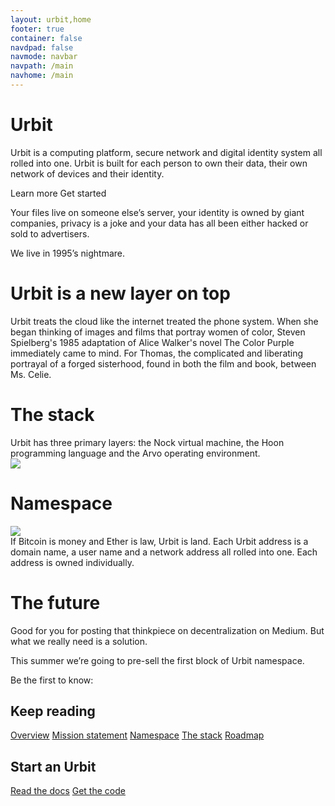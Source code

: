 ```yaml
---
layout: urbit,home
footer: true
container: false
navdpad: false
navmode: navbar
navpath: /main
navhome: /main
---
```


<div class="image-fs first">
    <div class="text-container">
        <div class="text">
            <h1><div class="logo"></div>Urbit</h1>
        </div>
    </div>
    <div class="image-container" style="{backgroundImage:'url(\'http://urbit.s3.amazonaws.com/16-3-10/DSCF8655.jpg\')'}"></div>
</div>
<!-- -->
<div class="container stack">
    <div class="col-md-offset-1 col-md-10">
        <p>Urbit is a computing platform, secure network and digital identity system all rolled into one.  Urbit is built for each person to own their data, their own network of devices and their identity.</p>
        <a class="btn black">Learn more</a>
        <a class="btn black">Get started</a>
        <email submit="Subscribe to updates"></email>
    </div>
</div>
<!-- -->
<div class="image-fs">
    <div class="text-container">
        <div class="text">
            <div class="rect no-header">
            <p>Your files live on someone else’s server, your identity is owned by giant companies, privacy is a joke and your data has all been either hacked or sold to advertisers.</p>
            <p>We live in 1995’s nightmare.</p>
            </div>
        </div>
    </div>
    <div class="image-container" style="{backgroundImage:'url(\'http://urbit.s3.amazonaws.com/16-3-10/DSCF8653.jpg\')'}">
    </div>
</div>
<!-- -->
<div class="container stack six">
    <div class="col-md-10 col-md-offset-1">
        <!-- -->
        <div class="slide">
            <h1>Urbit is a new layer on top</h1>
            <p>Urbit treats the cloud like the internet treated the phone system.  When she began thinking of images and films that portray women of color, Steven Spielberg's 1985 adaptation of Alice Walker's novel The Color Purple immediately came to mind. For Thomas, the complicated and liberating portrayal of a forged sisterhood, found in both the film and book, between Ms. Celie.
            </p>
        </div>
        <!-- -->
        <div class="slide">
            <h1>The stack</h1>
            <div class="pair">
                <div class="text">
                    Urbit has three primary layers: the Nock virtual machine, the Hoon programming language and the Arvo operating environment.
                </div>
                <div class="image right"><img src="http://urbit.s3.amazonaws.com/16-3-10/atom.png"/></div>
            </div>
        </div>
        <!-- -->
        <div class="slide">
            <h1>Namespace</h1>
            <div class="pair">
                <div class="image left"><img src="http://urbit.s3.amazonaws.com/16-3-10/grid.png"/></div>
                <div class="text">
                    If Bitcoin is money and Ether is law, Urbit is land.  Each Urbit address is a domain name, a user name and a network address all rolled into one.  Each address is owned individually.
                </div>
            </div>
        </div>
        <!-- -->
        <div class="slide">
            <h1>The future</h1>
            <p>Good for you for posting that thinkpiece on decentralization on Medium.  But what we really need is a solution.
            </p>
        </div>     
    </div>   
</div>
<!-- -->
<div class="image-fs">
<div class="text-container">
    <div class="text">
        <div class="rect no-header">
        <p>This summer we’re going to pre-sell the first block of Urbit namespace.</p>
        <p>Be the first to know:</p>
        <email></email>
        </div>
    </div>
</div>
<div class="image-container" style="{backgroundImage:'url(\'http://urbit.s3.amazonaws.com/16-3-10/DSCF8654.jpg\')'}">
</div>
</div>
<!-- -->
<div class="container stack last">
    <div class="col-md-4 col-md-offset-1">
        <h2>Keep reading</h2>
        <a href="blog/~2016.3.2">Overview</a>
        <a href="blog/~2016.3.2">Mission statement</a>
        <a href="blog/~2016.3.2">Namespace</a>
        <a href="blog/~2016.3.2">The stack</a>
        <a href="blog/~2016.3.2">Roadmap</a>
    </div>
    <div class="col-md-4">
        <h2>Start an Urbit</h2>
        <a href="docs">Read the docs</a>
        <a href="https://github.com/urbit/urbit">Get the code</a>
    </div>
</div>
